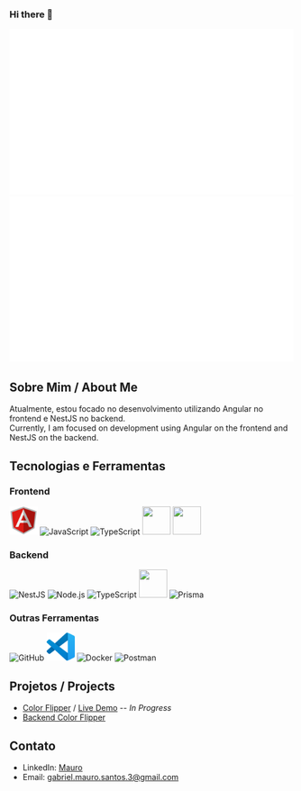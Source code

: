 ### Hi there 👋

<a href="https://github.com/jstrieb/github-stats">
<img src="https://raw.githubusercontent.com/Maurog-rgba/github-stats/master/generated/overview.svg#gh-dark-mode-only" />
<img src="https://raw.githubusercontent.com/Maurog-rgba/github-stats/master/generated/languages.svg#gh-dark-mode-only" />
</a>

## Sobre Mim / About Me
Atualmente, estou focado no desenvolvimento utilizando Angular no frontend e NestJS no backend.
<br>
Currently, I am focused on development using Angular on the frontend and NestJS on the backend.

## Tecnologias e Ferramentas

### Frontend
<img src="https://raw.githubusercontent.com/devicons/devicon/master/icons/angularjs/angularjs-original.svg" alt="Angular" width="50" height="50"> <img src="https://devicons.railway.app/i/javascript.svg" alt="JavaScript" width="50" height="50"> <img src="https://devicons.railway.app/i/typescript.svg" alt="TypeScript" width="50" height="50"> <img src="https://devicons.railway.app/i/sass.svg" width="50" height="50" /> <img src="https://cdn.jsdelivr.net/gh/devicons/devicon/icons/bootstrap/bootstrap-original.svg" width="50" height="50" />

### Backend
<img src="https://devicons.railway.app/i/nestjs.svg" alt="NestJS" width="50" height="50"> <img src="https://devicons.railway.app/i/nodejs.svg" alt="Node.js" width="50" height="50"> <img src="https://devicons.railway.app/i/typescript.svg" alt="TypeScript" width="50" height="50"> <img src="https://cdn.jsdelivr.net/gh/devicons/devicon/icons/mysql/mysql-original-wordmark.svg" width="50" height="50" />
<img src="https://devicons.railway.app/i/prisma-light.svg" alt="Prisma" width="50" height="50"/>

### Outras Ferramentas
<img src="https://devicons.railway.app/i/git.svg" alt="GitHub" width="50" height="50"> <img src="https://raw.githubusercontent.com/devicons/devicon/master/icons/vscode/vscode-original.svg" alt="VSCode" width="50" height="50"> <img src="https://cdn.jsdelivr.net/gh/devicons/devicon/icons/docker/docker-plain-wordmark.svg" alt="Docker" width="50" height="50" /> 
<img src="https://devicons.railway.app/i/postman.svg" alt="Postman" width="50" height="50" />

## Projetos / Projects
- [Color Flipper](https://github.com/Maurog-rgba/color-flipper) / [Live Demo](https://folor-clipper.netlify.app/) -- *In Progress*
- [Backend Color Flipper](https://github.com/Maurog-rgba/backend-color-flipper)

## Contato
- LinkedIn: [Mauro](https://www.linkedin.com/in/mauro-gabriel-b602b5194/)
- Email: gabriel.mauro.santos.3@gmail.com


